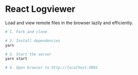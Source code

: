 # React Logviewer

Load and view remote files in the browser lazily and efficiently.


```bash
# 1. Fork and clone

# 2. Install dependencies
yarn

# 3. Start the server
yarn start

# 4. Open browser to http://localhost:9001
```
